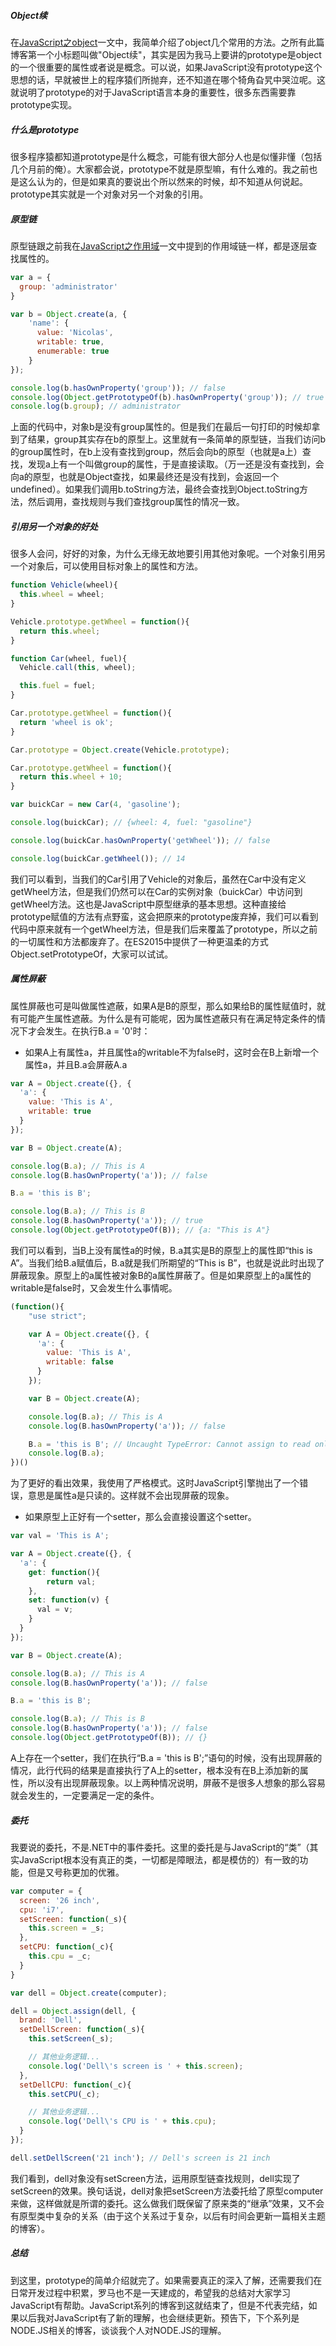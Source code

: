 ##### Object续
在[JavaScript之object](object.md)一文中，我简单介绍了object几个常用的方法。之所有此篇博客第一个小标题叫做"Object续"，其实是因为我马上要讲的prototype是object的一个很重要的属性或者说是概念。可以说，如果JavaScript没有prototype这个思想的话，早就被世上的程序猿们所抛弃，还不知道在哪个犄角旮旯中哭泣呢。这就说明了prototype的对于JavaScript语言本身的重要性，很多东西需要靠prototype实现。

##### 什么是prototype
很多程序猿都知道prototype是什么概念，可能有很大部分人也是似懂非懂（包括几个月前的俺）。大家都会说，prototype不就是原型嘛，有什么难的。我之前也是这么认为的，但是如果真的要说出个所以然来的时候，却不知道从何说起。prototype其实就是一个对象对另一个对象的引用。

##### 原型链
原型链跟之前我在[JavaScript之作用域](scope.md)一文中提到的作用域链一样，都是逐层查找属性的。

```js
var a = {
  group: 'administrator'
}

var b = Object.create(a, {
    'name': {
      value: 'Nicolas',
      writable: true,
      enumerable: true
    }
});

console.log(b.hasOwnProperty('group')); // false
console.log(Object.getPrototypeOf(b).hasOwnProperty('group')); // true
console.log(b.group); // administrator
```

上面的代码中，对象b是没有group属性的。但是我们在最后一句打印的时候却拿到了结果，group其实存在b的原型上。这里就有一条简单的原型链，当我们访问b的group属性时，在b上没有查找到group，然后会向b的原型（也就是a上）查找，发现a上有一个叫做group的属性，于是直接读取。（万一还是没有查找到，会向a的原型，也就是Object查找，如果最终还是没有找到，会返回一个undefined）。如果我们调用b.toString方法，最终会查找到Object.toString方法，然后调用，查找规则与我们查找group属性的情况一致。

##### 引用另一个对象的好处
很多人会问，好好的对象，为什么无缘无故地要引用其他对象呢。一个对象引用另一个对象后，可以使用目标对象上的属性和方法。

```js
function Vehicle(wheel){
  this.wheel = wheel;
}

Vehicle.prototype.getWheel = function(){
  return this.wheel;
}

function Car(wheel, fuel){
  Vehicle.call(this, wheel);

  this.fuel = fuel;
}

Car.prototype.getWheel = function(){
  return 'wheel is ok';
}

Car.prototype = Object.create(Vehicle.prototype);

Car.prototype.getWheel = function(){
  return this.wheel + 10;
}

var buickCar = new Car(4, 'gasoline');

console.log(buickCar); // {wheel: 4, fuel: "gasoline"}

console.log(buickCar.hasOwnProperty('getWheel')); // false

console.log(buickCar.getWheel()); // 14
```

我们可以看到，当我们的Car引用了Vehicle的对象后，虽然在Car中没有定义getWheel方法，但是我们仍然可以在Car的实例对象（buickCar）中访问到getWheel方法。这也是JavaScript中原型继承的基本思想。这种直接给prototype赋值的方法有点野蛮，这会把原来的prototype废弃掉，我们可以看到代码中原来就有一个getWheel方法，但是我们后来覆盖了prototype，所以之前的一切属性和方法都废弃了。在ES2015中提供了一种更温柔的方式Object.setPrototypeOf，大家可以试试。

##### 属性屏蔽
属性屏蔽也可是叫做属性遮蔽，如果A是B的原型，那么如果给B的属性赋值时，就有可能产生属性遮蔽。为什么是有可能呢，因为属性遮蔽只有在满足特定条件的情况下才会发生。在执行B.a = '0'时：

+ 如果A上有属性a，并且属性a的writable不为false时，这时会在B上新增一个属性a，并且B.a会屏蔽A.a

```js
var A = Object.create({}, {
  'a': {
    value: 'This is A',
    writable: true
  }
});

var B = Object.create(A);

console.log(B.a); // This is A
console.log(B.hasOwnProperty('a')); // false

B.a = 'this is B';

console.log(B.a); // This is B
console.log(B.hasOwnProperty('a')); // true
console.log(Object.getPrototypeOf(B)); // {a: "This is A"}
```

我们可以看到，当B上没有属性a的时候，B.a其实是B的原型上的属性即“this is A”。当我们给B.a赋值后，B.a就是我们所期望的“This is B”，也就是说此时出现了屏蔽现象。原型上的a属性被对象B的a属性屏蔽了。但是如果原型上的a属性的writable是false时，又会发生什么事情呢。

```js
(function(){
    "use strict";

    var A = Object.create({}, {
      'a': {
        value: 'This is A',
        writable: false
      }
    });

    var B = Object.create(A);

    console.log(B.a); // This is A
    console.log(B.hasOwnProperty('a')); // false

    B.a = 'this is B'; // Uncaught TypeError: Cannot assign to read only property 'a' of #<Object>(…)
    console.log(B.a);
})()
```

为了更好的看出效果，我使用了严格模式。这时JavaScript引擎抛出了一个错误，意思是属性a是只读的。这样就不会出现屏蔽的现象。

+ 如果原型上正好有一个setter，那么会直接设置这个setter。

```js
var val = 'This is A';

var A = Object.create({}, {
  'a': {
    get: function(){
        return val;
    },
    set: function(v) {
      val = v;
    }
  }
});

var B = Object.create(A);

console.log(B.a); // This is A
console.log(B.hasOwnProperty('a')); // false

B.a = 'this is B';

console.log(B.a); // This is B
console.log(B.hasOwnProperty('a')); // false
console.log(Object.getPrototypeOf(B)); // {}
```

A上存在一个setter，我们在执行“B.a = 'this is B';”语句的时候，没有出现屏蔽的情况，此行代码的结果是直接执行了A上的setter，根本没有在B上添加新的属性，所以没有出现屏蔽现象。以上两种情况说明，屏蔽不是很多人想象的那么容易就会发生的，一定要满足一定的条件。

##### 委托
我要说的委托，不是.NET中的事件委托。这里的委托是与JavaScript的“类”（其实JavaScript根本没有真正的类，一切都是障眼法，都是模仿的）有一致的功能，但是又号称更加的优雅。

```js
var computer = {
  screen: '26 inch',
  cpu: 'i7',
  setScreen: function(_s){
    this.screen = _s;
  },
  setCPU: function(_c){
    this.cpu = _c;
  }
}

var dell = Object.create(computer);

dell = Object.assign(dell, {
  brand: 'Dell',
  setDellScreen: function(_s){
    this.setScreen(_s);

    // 其他业务逻辑...
    console.log('Dell\'s screen is ' + this.screen);
  },
  setDellCPU: function(_c){
    this.setCPU(_c);

    // 其他业务逻辑...
    console.log('Dell\'s CPU is ' + this.cpu);
  }
});

dell.setDellScreen('21 inch'); // Dell's screen is 21 inch
```

我们看到，dell对象没有setScreen方法，运用原型链查找规则，dell实现了setScreen的效果。换句话说，dell对象把setScreen方法委托给了原型computer来做，这样做就是所谓的委托。这么做我们既保留了原来类的“继承”效果，又不会有原型类中复杂的关系（由于这个关系过于复杂，以后有时间会更新一篇相关主题的博客）。

##### 总结
到这里，prototype的简单介绍就完了。如果需要真正的深入了解，还需要我们在日常开发过程中积累，罗马也不是一天建成的，希望我的总结对大家学习JavaScript有帮助。JavaScript系列的博客到这就结束了，但是不代表完结，如果以后我对JavaScript有了新的理解，也会继续更新。预告下，下个系列是NODE.JS相关的博客，谈谈我个人对NODE.JS的理解。
